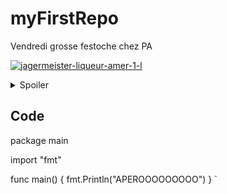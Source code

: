 # myFirstRepo
Vendredi grosse festoche chez PA


[![jagermeister-liqueur-amer-1-l](https://user-images.githubusercontent.com/112901083/188634114-47cc70ec-8998-4005-b61f-eec79c28fb66.jpg)](https://www.youtube.com/watch?v=oM32Cv0626M&t=3s)


 <details>
  <summary>Spoiler</summary>
  
  C fo P.A il ve pa.
 
 ![fotolia_55803904_s](https://user-images.githubusercontent.com/112901083/188637920-2a8fd5d1-8fbb-4355-9e17-c37ae35e404b.jpg)

  
</details>

## Code

package main

import "fmt"

func main() {
	fmt.Println("APEROOOOOOOOO")
}
`
